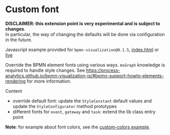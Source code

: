 # Custom font

**DISCLAIMER: this extension point is very experimental and is subject to changes**.  
In particular, the way of changing the defaults will be done via configuration in the future.

Javascript example provided for `bpmn-visualization@0.1.5`, [index.html](./index.html) or [live](https://cdn.statically.io/gh/process-analytics/bpmn-visualization-examples/master/examples/custom-fonts/index.html)

Override the BPMN element fonts using various ways. `mxGraph` knowledge is required to handle style changes.
See https://process-analytics.github.io/bpmn-visualization-js/#bpmn-support-howto-elements-rendering for more information.

Content
- override default font: update the `StyleConstant` default values and update the `StyleConfigurator` method prototypes
- different fonts for `event`, `gateway` and `task`: extend the lib class entry point

**Note**: for example about font colors, see the [custom-colors example](../custom-colors/README.md).